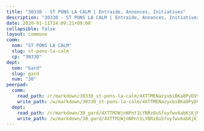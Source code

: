 ```yaml
---
title: "30330 - ST PONS LA CALM | Entraide, Annonces, Initiatives"
description: "30330 - ST PONS LA CALM | Entraide, Annonces, Initiatives"
date: 2020-01-11T14:09:21+09:00
collapsible: false
layout: commune
comm:
  nom: "ST PONS LA CALM"
  slug: st-pons-la-calm
  cp: "30330"
dept:
  nom: "Gard"
  slug: gard
  num: "30"
peerpad:
  comm:
    read_path: /r/markdown/30330_st-pons-la-calm/4XTTMENazyxbiBKa8PyDV9FMqfiyDFJfi83eCCVo3DassaFcD
    write_path: /w/markdown/30330_st-pons-la-calm/4XTTMENazyxbiBKa8PyDV9FMqfiyDFJfi83eCCVo3DassaFcD-K3TgUj1YoBngRkJ6QTVAFe1te6e62eHoL5cv9bJf6byL4wwjFgNBBunSVc8M5M6A7txAntRDB1K3BvYYHEqWNFNjXwK9HQumg6UUQEsEU8QPN3J9dz2eznB7R5CW9GhrAWBEcg5F
  dept:
    read_path: /r/markdown/30_gard/4XTTM2WjnNPnt1LYBRz8uSfoyfwv6abKjKjNdBGxuvymmgvkj
    write_path: /w/markdown/30_gard/4XTTM2WjnNPnt1LYBRz8uSfoyfwv6abKjKjNdBGxuvymmgvkj-K3TgUpCvFefN2LRJ7huXqVovWWqmjJgEMWkVs9s4fhfrGjyZZK9z4gxyddycCKs6S9BWFUcJqqZYCKuxj79SWNiGiob7Xchr25rMmkVQhAFrAwBxAqY3T99GTsQfKxLrXrnx3pGK
---
```


